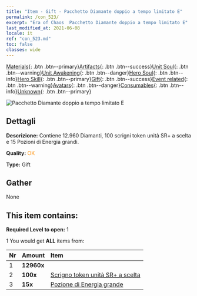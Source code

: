 ```yaml
---
title: "Item - Gift - Pacchetto Diamante doppio a tempo limitato E"
permalink: /con_523/
excerpt: "Era of Chaos  Pacchetto Diamante doppio a tempo limitato E"
last_modified_at: 2021-06-08
locale: it
ref: "con_523.md"
toc: false
classes: wide
---
```

 [Materials](/ItemsIT/){: .btn .btn--primary}[Artifacts](/ItemsIT/Artifacts/){: .btn .btn--success}[Unit Soul](/ItemsIT/UnitSoul/){: .btn .btn--warning}[Unit Awakening](/ItemsIT/UnitAwakening/){: .btn .btn--danger}[Hero Soul](/ItemsIT/HeroSoul/){: .btn .btn--info}[Hero Skill](/ItemsIT/HeroSkill/){: .btn .btn--primary}[Gift](/ItemsIT/Gift/){: .btn .btn--success}[Event related](/ItemsIT/Events/){: .btn .btn--warning}[Avatars](/ItemsIT/Avatars/){: .btn .btn--danger}[Consumables](/ItemsIT/Consumables/){: .btn .btn--info}[Unknown](/ItemsIT/Unknown/){: .btn .btn--primary}

 ![Pacchetto Diamante doppio a tempo limitato E](/images/t/i_907196.png)

## Dettagli
 **Descrizione:** Contiene 12.960 Diamanti, 100 scrigni token unità SR+ a scelta e 15 Pozioni di Energia grandi.

 **Quality:** <span style="color: #FF8C00">OK</span>

 **Type:** Gift

## Gather

  None

## This item contains:

 **Required Level to open:** 1

 1 You would get **ALL** items  from:

  | Nr | Amount |     Item    |
  |:---|:-------|:------------|
  | 1 |  **12960x** | <i class="fas fa-gem"/> |  | 
  | 2 |  **100x** | [Scrigno token unità SR+ a scelta](/ItemsIT/con_1619/) |  | 
  | 3 |  **15x** | [Pozione di Energia grande](/ItemsIT/con_706/) |  | 

